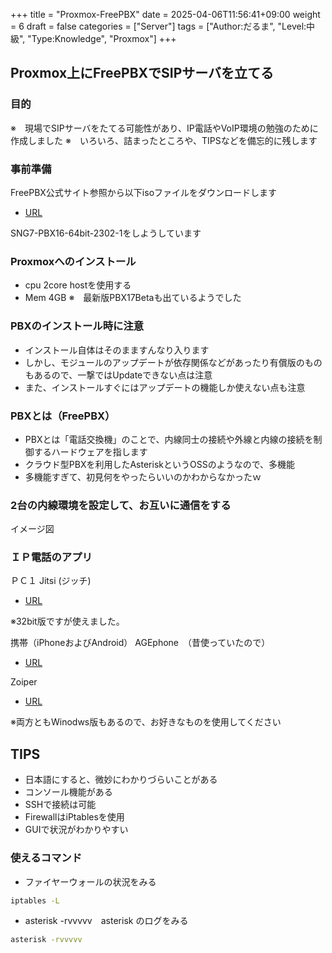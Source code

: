 +++
title = "Proxmox-FreePBX"
date = 2025-04-06T11:56:41+09:00
weight = 6
draft = false
categories = ["Server"]
tags = ["Author:だるま", "Level:中級", "Type:Knowledge", "Proxmox"]
+++

## Proxmox上にFreePBXでSIPサーバを立てる

### 目的

※　現場でSIPサーバをたてる可能性があり、IP電話やVoIP環境の勉強のために作成しました
※　いろいろ、詰まったところや、TIPSなどを備忘的に残します

### 事前準備

FreePBX公式サイト参照から以下isoファイルをダウンロードします

- [URL](https://www.freepbx.org/downloads/)

SNG7-PBX16-64bit-2302-1をしようしています

### Proxmoxへのインストール

- cpu 2core hostを使用する
- Mem 4GB
※　最新版PBX17Betaも出ているようでした

### PBXのインストール時に注意

- インストール自体はそのまますんなり入ります
- しかし、モジュールのアップデートが依存関係などがあったり有償版のものもあるので、一撃ではUpdateできない点は注意
- また、インストールすぐにはアップデートの機能しか使えない点も注意

### PBXとは（FreePBX）

- PBXとは「電話交換機」のことで、内線同士の接続や外線と内線の接続を制御するハードウェアを指します
- クラウド型PBXを利用したAsteriskというOSSのようなので、多機能
- 多機能すぎて、初見何をやったらいいのかわからなかったｗ

### 2台の内線環境を設定して、お互いに通信をする

イメージ図

### ＩＰ電話のアプリ

ＰＣ１
Jitsi  (ジッチ)

- [URL](https://desktop.jitsi.org/Main/Download.html)

※32bit版ですが使えました。

携帯（iPhoneおよびAndroid）
AGEphone　（昔使っていたので）

- [URL](https://www.ageet.com/agephone)

Zoiper

- [URL](https://www.zoiper.com/en/voip-softphone/download/current)

※両方ともWinodws版もあるので、お好きなものを使用してください

## TIPS

- 日本語にすると、微妙にわかりづらいことがある
- コンソール機能がある
- SSHで接続は可能
- FirewallはiPtablesを使用
- GUIで状況がわかりやすい

### 使えるコマンド

- ファイヤーウォールの状況をみる

```bash
iptables -L
```

- asterisk -rvvvvv　asterisk のログをみる

```bash
asterisk -rvvvvv
```
